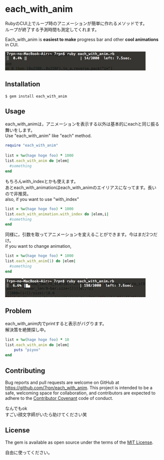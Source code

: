 # each_with_anim

RubyのCUI上でループ時のアニメーションが簡単に作れるメソッドです。<br>
ループが終了する予測時間も測定してくれます。

Each_with_anim is **easiest to make** progress bar and other **cool animations** in CUI.

![anim](https://github.com/7rpn/each_with_anim/raw/master/anim_change.gif)

## Installation

    $ gem install each_with_anim

## Usage

each_with_animは，アニメーションを表示する以外は基本的にeachと同じ振る舞いをします。<br>
Use "each_with_anim" like "each" method.

```ruby
require "each_with_anim"

list = %w(hage hoge foo) * 1000
list.each_with_anim do |elem|
  #something
end
```

もちろんwith_indexとかも使えます。<br>
あとeach_with_animationはeach_with_animのエイリアスになってます。長いので非推奨。<br>
also, if you want to use "with_index"

```ruby
list = %w(hage hoge foo) * 1000
list.each_with_animation.with_index do |elem,i|
  #something
end
```

同様に，引数を取ってアニメーションを変えることができます。今はまだ2つだけ。<br>
if you want to change animation,

```ruby
list = %w(hage hoge foo) * 1000
list.each_with_anim(1) do |elem|
  #something
end
```
![change_anim](https://github.com/7rpn/each_with_anim/raw/master/anim.gif)


## Problem

each_with_anim内でprintすると表示がバグります。<br>
解決策を絶賛探し中。

```ruby
list = %w(hage hoge foo) * 10
list.each_with_anim do |elem|
    puts "piyoo"
end
```

## Contributing

Bug reports and pull requests are welcome on GitHub at https://github.com/7rpn/each_with_anim. This project is intended to be a safe, welcoming space for collaboration, and contributors are expected to adhere to the [Contributor Covenant](contributor-covenant.org) code of conduct.

なんでもok<br>
すごい顔文字師がいたら助けてください笑

## License

The gem is available as open source under the terms of the [MIT License](http://opensource.org/licenses/MIT).

自由に使ってください。
